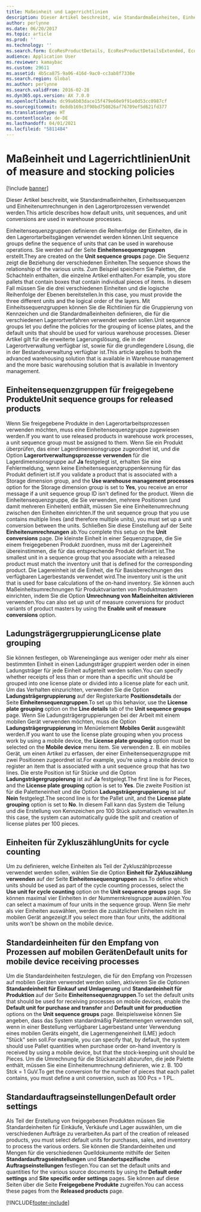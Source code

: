 ```yaml
---
title: Maßeinheit und Lagerrichtlinien
description: Dieser Artikel beschreibt, wie Standardmaßeinheiten, Einheitssequenzen und Einheitenumrechnungen in den Lagerortprozessen verwendet werden.
author: perlynne
ms.date: 06/20/2017
ms.topic: article
ms.prod: ''
ms.technology: ''
ms.search.form: EcoResProductDetails, EcoResProductDetailsExtended, EcoResStorageDimensionGroup, InventItemOrderSetup, UnitOfMeasureConversion, WHSRFMenuItem, WHSUOMSeqGroupTable
audience: Application User
ms.reviewer: kamaybac
ms.custom: 29611
ms.assetid: 4b5ca875-9a06-416d-9ac0-cc3ab8f7338e
ms.search.region: Global
ms.author: perlynne
ms.search.validFrom: 2016-02-28
ms.dyn365.ops.version: AX 7.0.0
ms.openlocfilehash: dc99a6b03dace15f479e60e9f91e0d53cc0987cf
ms.sourcegitcommit: 0e8db169c3f90bd750826af76709ef5d621fd377
ms.translationtype: HT
ms.contentlocale: de-DE
ms.lasthandoff: 04/01/2021
ms.locfileid: "5811484"
---
```

# <a name="unit-of-measure-and-stocking-policies"></a><span data-ttu-id="72c6a-103">Maßeinheit und Lagerrichtlinien</span><span class="sxs-lookup"><span data-stu-id="72c6a-103">Unit of measure and stocking policies</span></span>

[!include [banner](../includes/banner.md)]

<span data-ttu-id="72c6a-104">Dieser Artikel beschreibt, wie Standardmaßeinheiten, Einheitssequenzen und Einheitenumrechnungen in den Lagerortprozessen verwendet werden.</span><span class="sxs-lookup"><span data-stu-id="72c6a-104">This article describes how default units, unit sequences, and unit conversions are used in warehouse processes.</span></span>

<span data-ttu-id="72c6a-105">Einheitensequenzgruppen definieren die Reihenfolge der Einheiten, die in den Lagerortarbeitsgängen verwendet werden können.</span><span class="sxs-lookup"><span data-stu-id="72c6a-105">Unit sequence groups define the sequence of units that can be used in warehouse operations.</span></span> <span data-ttu-id="72c6a-106">Sie werden auf der Seite **Einheitensequenzgruppen** erstellt.</span><span class="sxs-lookup"><span data-stu-id="72c6a-106">They are created on the **Unit sequence groups** page.</span></span> <span data-ttu-id="72c6a-107">Die Sequenz zeigt die Beziehung der verschiedenen Einheiten.</span><span class="sxs-lookup"><span data-stu-id="72c6a-107">The sequence shows the relationship of the various units.</span></span> <span data-ttu-id="72c6a-108">Zum Beispiel speichern Sie Paletten, die Schachteln enthalten, die einzelne Artikel enthalten.</span><span class="sxs-lookup"><span data-stu-id="72c6a-108">For example, you store pallets that contain boxes that contain individual pieces of items.</span></span> <span data-ttu-id="72c6a-109">In diesem Fall müssen Sie die drei verschiedenen Einheiten und die logische Reihenfolge der Ebenen bereitstellen.</span><span class="sxs-lookup"><span data-stu-id="72c6a-109">In this case, you must provide the three different units and the logical order of the layers.</span></span> <span data-ttu-id="72c6a-110">Mit Einheitssequenzgruppen können Sie die Richtlinien für die Gruppierung von Kennzeichen und die Standardmaßeinheiten definieren, die für die verschiedenen Lagerortverfahren verwendet werden sollen.</span><span class="sxs-lookup"><span data-stu-id="72c6a-110">Unit sequence groups let you define the policies for the grouping of license plates, and the default units that should be used for various warehouse processes.</span></span> <span data-ttu-id="72c6a-111">Dieser Artikel gilt für die erweiterte Lagerungslösung, die in der Lagerortverwaltung verfügbar ist, sowie für die grundlegendere Lösung, die in der Bestandsverwaltung verfügbar ist.</span><span class="sxs-lookup"><span data-stu-id="72c6a-111">This article applies to both the advanced warehousing solution that is available in Warehouse management and the more basic warehousing solution that is available in Inventory management.</span></span>

## <a name="unit-sequence-groups-for-released-products"></a><span data-ttu-id="72c6a-112">Einheitensequenzgruppen für freigegebene Produkte</span><span class="sxs-lookup"><span data-stu-id="72c6a-112">Unit sequence groups for released products</span></span>
<span data-ttu-id="72c6a-113">Wenn Sie freigegebene Produkte in den Lagerortarbeitsprozessen verwenden möchten, muss eine Einheitensequenzgruppe zugewiesen werden.</span><span class="sxs-lookup"><span data-stu-id="72c6a-113">If you want to use released products in warehouse work processes, a unit sequence group must be assigned to them.</span></span> <span data-ttu-id="72c6a-114">Wenn Sie ein Produkt überprüfen, das einer Lagerdimensionsgruppe zugeordnet ist, und die Option **Lagerortverwaltungsprozesse verwenden** für die Lagerdimensionsgruppe auf **Ja** festgelegt ist, erhalten Sie eine Fehlermeldung, wenn keine Einheitensequenzgruppenkennung für das Produkt definiert ist.</span><span class="sxs-lookup"><span data-stu-id="72c6a-114">If you validate a product that is associated with a Storage dimension group, and the **Use warehouse management processes** option for the Storage dimension group is set to **Yes**, you receive an error message if a unit sequence group ID isn't defined for the product.</span></span> <span data-ttu-id="72c6a-115">Wenn die Einheitensequenzgruppe, die Sie verwenden, mehrere Positionen (und damit mehreren Einheiten) enthält, müssen Sie eine Einheitenumrechnung zwischen den Einheiten einrichten.</span><span class="sxs-lookup"><span data-stu-id="72c6a-115">If the unit sequence group that you use contains multiple lines (and therefore multiple units), you must set up a unit conversion between the units.</span></span> <span data-ttu-id="72c6a-116">Schließen Sie diese Einstellung auf der Seite **Einheitenumrechnungen** ab.</span><span class="sxs-lookup"><span data-stu-id="72c6a-116">You complete this setup on the **Unit conversions** page.</span></span> <span data-ttu-id="72c6a-117">Die kleinste Einheit in einer Sequenzgruppe, die Sie einem freigegebenen Produkt zuordnen, muss mit der Lagereinheit übereinstimmen, die für das entsprechende Produkt definiert ist.</span><span class="sxs-lookup"><span data-stu-id="72c6a-117">The smallest unit in a sequence group that you associate with a released product must match the inventory unit that is defined for the corresponding product.</span></span> <span data-ttu-id="72c6a-118">Die Lagereinheit ist die Einheit, die für Basisberechnungen des verfügbaren Lagerbestands verwendet wird.</span><span class="sxs-lookup"><span data-stu-id="72c6a-118">The inventory unit is the unit that is used for base calculations of the on-hand inventory.</span></span> <span data-ttu-id="72c6a-119">Sie können auch Maßeinheitsumrechnungen für Produktvarianten von Produktmastern einrichten, indem Sie die Option **Umrechnung von Maßeinheiten aktivieren** verwenden.</span><span class="sxs-lookup"><span data-stu-id="72c6a-119">You can also set up unit of measure conversions for product variants of product masters by using the **Enable unit of measure conversions** option.</span></span>

## <a name="license-plate-grouping"></a><span data-ttu-id="72c6a-120">Ladungsträgergruppierung</span><span class="sxs-lookup"><span data-stu-id="72c6a-120">License plate grouping</span></span>
<span data-ttu-id="72c6a-121">Sie können festlegen, ob Wareneingänge aus weniger oder mehr als einer bestimmten Einheit in einen Ladungsträger gruppiert werden oder in einen Ladungsträger für jede Einheit aufgeteilt werden sollen.</span><span class="sxs-lookup"><span data-stu-id="72c6a-121">You can specify whether receipts of less than or more than a specific unit should be grouped into one license plate or divided into a license plate for each unit.</span></span> <span data-ttu-id="72c6a-122">Um das Verhalten einzurichten, verwenden Sie die Option **Ladungsträgergruppierung** auf der Registerkarte **Positionsdetails** der Seite **Einheitensequenzgruppen**.</span><span class="sxs-lookup"><span data-stu-id="72c6a-122">To set up this behavior, use the **License plate grouping** option on the **Line details** tab of the **Unit sequence groups** page.</span></span> <span data-ttu-id="72c6a-123">Wenn Sie Ladungsträgergruppierungen bei der Arbeit mit einem mobilen Gerät verwenden möchten, muss die Option **Ladungsträgergruppierung** im Menüelement **Mobiles Gerät** ausgewählt werden.</span><span class="sxs-lookup"><span data-stu-id="72c6a-123">If you want to use the license plate grouping when you process work by using a mobile device, the **License plate grouping** option must be selected on the **Mobile device** menu item.</span></span> <span data-ttu-id="72c6a-124">Sie verwenden z. B. ein mobiles Gerät, um einen Artikel zu erfassen, der einer Einheitensequenzgruppe mit zwei Positionen zugeordnet ist.</span><span class="sxs-lookup"><span data-stu-id="72c6a-124">For example, you're using a mobile device to register an item that is associated with a unit sequence group that has two lines.</span></span> <span data-ttu-id="72c6a-125">Die erste Position ist für Stücke und die Option **Ladungsträgergruppierung** ist auf **Ja** festgelegt.</span><span class="sxs-lookup"><span data-stu-id="72c6a-125">The first line is for Pieces, and the **License plate grouping** option is set to **Yes**.</span></span> <span data-ttu-id="72c6a-126">Die zweite Position ist für die Paletteneinheit und die Option **Ladungsträgergruppierung** ist auf **Nein** festgelegt.</span><span class="sxs-lookup"><span data-stu-id="72c6a-126">The second line is for the Pallet unit, and the **License plate grouping** option is set to **No**.</span></span> <span data-ttu-id="72c6a-127">In diesem Fall kann das System die Teilung und die Erstellung von Kennzeichen pro 100 Stück automatisch verwalten.</span><span class="sxs-lookup"><span data-stu-id="72c6a-127">In this case, the system can automatically guide the split and creation of license plates per 100 pieces.</span></span>

## <a name="units-for-cycle-counting"></a><span data-ttu-id="72c6a-128">Einheiten für Zykluszählung</span><span class="sxs-lookup"><span data-stu-id="72c6a-128">Units for cycle counting</span></span>
<span data-ttu-id="72c6a-129">Um zu definieren, welche Einheiten als Teil der Zykluszählprozesse verwendet werden sollen, wählen Sie die Option **Einheit für Zykluszählung verwenden** auf der Seite **Einheitensequenzgruppen** aus.</span><span class="sxs-lookup"><span data-stu-id="72c6a-129">To define which units should be used as part of the cycle counting processes, select the **Use unit for cycle counting** option on the **Unit sequence groups** page.</span></span> <span data-ttu-id="72c6a-130">Sie können maximal vier Einheiten in der Nummernkreisgruppe auswählen.</span><span class="sxs-lookup"><span data-stu-id="72c6a-130">You can select a maximum of four units in the sequence group.</span></span> <span data-ttu-id="72c6a-131">Wenn Sie mehr als vier Einheiten auswählen, werden die zusätzlichen Einheiten nicht im mobilen Gerät angezeigt.</span><span class="sxs-lookup"><span data-stu-id="72c6a-131">If you select more than four units, the additional units won't be shown on the mobile device.</span></span>

## <a name="default-units-for-mobile-device-receiving-processes"></a><span data-ttu-id="72c6a-132">Standardeinheiten für den Empfang von Prozessen auf mobilen Geräten</span><span class="sxs-lookup"><span data-stu-id="72c6a-132">Default units for mobile device receiving processes</span></span>
<span data-ttu-id="72c6a-133">Um die Standardeinheiten festzulegen, die für den Empfang von Prozessen auf mobilen Geräten verwendet werden sollen, aktivieren Sie die Optionen **Standardeinheit für Einkauf und Umlagerung** und **Standardeinheit für Produktion** auf der Seite **Einheitensequenzgruppen**.</span><span class="sxs-lookup"><span data-stu-id="72c6a-133">To set the default units that should be used for receiving processes on mobile devices, enable the **Default unit for purchase and transfer** and **Default unit for production** options on the **Unit sequence groups** page.</span></span> <span data-ttu-id="72c6a-134">Beispielsweise können Sie angeben, dass das System standardmäßig Palettenmengen verwenden soll, wenn in einer Bestellung verfügbarer Lagerbestand unter Verwendung eines mobilen Geräts eingeht, die Lagermengeneinheit (LME) jedoch "Stück" sein soll.</span><span class="sxs-lookup"><span data-stu-id="72c6a-134">For example, you can specify that, by default, the system should use Pallet quantities when purchase order on-hand inventory is received by using a mobile device, but that the stock-keeping unit should be Pieces.</span></span> <span data-ttu-id="72c6a-135">Um die Umrechnung für die Stückanzahl abzurufen, die jede Palette enthält, müssen Sie eine Einheitenumrechnung definieren, wie z. B. 100 Stck = 1 GuV.</span><span class="sxs-lookup"><span data-stu-id="72c6a-135">To get the conversion for the number of pieces that each pallet contains, you must define a unit conversion, such as 100 Pcs = 1 PL.</span></span>

## <a name="default-order-settings"></a><span data-ttu-id="72c6a-136">Standardauftragseinstellungen</span><span class="sxs-lookup"><span data-stu-id="72c6a-136">Default order settings</span></span>
<span data-ttu-id="72c6a-137">Als Teil der Erstellung von freigegebenen Produkten müssen Sie Standardeinheiten für Einkäufe, Verkäufe und Lager auswählen, um die verschiedenen Aufträge zu verarbeiten.</span><span class="sxs-lookup"><span data-stu-id="72c6a-137">As part of the creation of released products, you must select default units for purchases, sales, and inventory to process the various orders.</span></span> <span data-ttu-id="72c6a-138">Sie können die Standardeinheiten und Mengen für die verschiedenen Quelldokumente mithilfe der Seiten **Standardauftragseinstellungen** und **Standortspezifische Auftragseinstellungen** festlegen.</span><span class="sxs-lookup"><span data-stu-id="72c6a-138">You can set the default units and quantities for the various source documents by using the **Default order settings** and **Site specific order settings** pages.</span></span> <span data-ttu-id="72c6a-139">Sie können auf diese Seiten über die Seite **Freigegebene Produkte** zugreifen.</span><span class="sxs-lookup"><span data-stu-id="72c6a-139">You can access these pages from the **Released products** page.</span></span>





[!INCLUDE[footer-include](../../includes/footer-banner.md)]